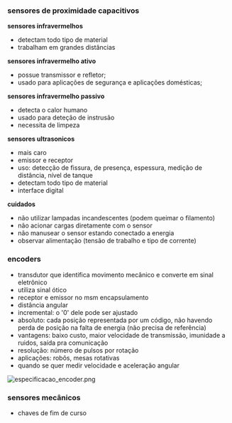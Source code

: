 ### sensores de proximidade capacitivos

**sensores infravermelhos**

- detectam todo tipo de material
- trabalham em grandes distâncias

**sensores infravermelho ativo**

- possue transmissor e refletor;
- usado para aplicações de segurança e aplicações domésticas;

**sensores infravermelho passivo**

- detecta o calor humano
- usado para deteção de instrusão
- necessita de limpeza

**sensores ultrasonicos**

- mais caro
- emissor e receptor
- uso: detecção de fissura, de presença, espessura, medição de distância, nível de tanque
- detectam todo tipo de material
- interface digital

**cuidados**

- não utilizar lampadas incandescentes (podem queimar o filamento)
- não acionar cargas diretamente com o sensor
- não manusear o sensor estando conectado a energia
- observar alimentação (tensão de trabalho e tipo de corrente)

### encoders

- transdutor que identifica movimento mecânico e converte em sinal eletrônico
- utiliza sinal ótico
- receptor e emissor no msm encapsulamento
- distância angular
- incremental: o '0' dele pode ser ajustado
- absoluto: cada posição representada por um código, não havendo perda de posição na falta de energia (não precisa de referência)
- vantagens: baixo custo, maior velocidade de transmissão, imunidade a ruidos, saída pra comunicação
- resolução: número de pulsos por rotação
- aplicações: robôs, mesas rotativas
- quando se quer medir velocidade e aceleração angular

![especificacao_encoder.png](path "imgs/especificacao_encoder.png")

### sensores mecânicos

- chaves de fim de curso
